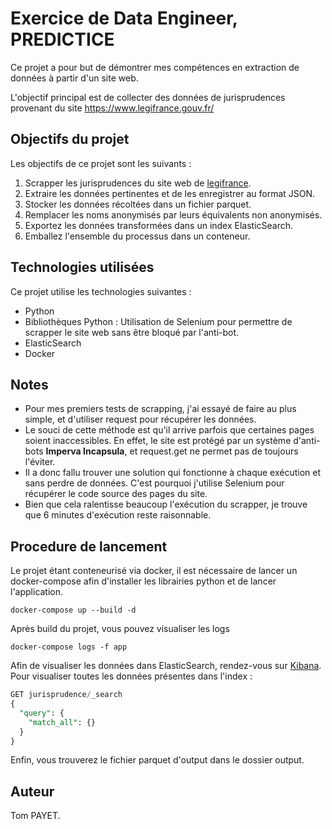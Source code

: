 # Exercice de Data Engineer, PREDICTICE


Ce projet a pour but de démontrer mes compétences en extraction de données à partir d'un site web.

L'objectif principal est de collecter des données de jurisprudences provenant du site https://www.legifrance.gouv.fr/

## Objectifs du projet

Les objectifs de ce projet sont les suivants :
1. Scrapper les jurisprudences du site web de [legifrance](https://www.legifrance.gouv.fr/).
2. Extraire les données pertinentes et de les enregistrer au format JSON.
3. Stocker les données récoltées dans un fichier parquet.
4. Remplacer les noms anonymisés par leurs équivalents non anonymisés.
5. Exportez les données transformées dans un index ElasticSearch.
6. Emballez l'ensemble du processus dans un conteneur.

## Technologies utilisées

Ce projet utilise les technologies suivantes :
* Python
* Bibliothèques Python : Utilisation de Selenium pour permettre de scrapper le site web sans être bloqué par l'anti-bot.
* ElasticSearch
* Docker

## Notes
* Pour mes premiers tests de scrapping, j'ai essayé de faire au plus simple, et d'utiliser request pour récupérer les données.
* Le souci de cette méthode est qu'il arrive parfois que certaines pages soient inaccessibles. En effet, le site est protégé par un système d'anti-bots **Imperva Incapsula**, et request.get ne permet pas de toujours l'éviter.
* Il a donc fallu trouver une solution qui fonctionne à chaque exécution et sans perdre de données. C'est pourquoi j'utilise Selenium pour récupérer le code source des pages du site.
* Bien que cela ralentisse beaucoup l'exécution du scrapper, je trouve que 6 minutes d'exécution reste raisonnable.

## Procedure de lancement
Le projet étant conteneurisé via docker, il est nécessaire de lancer un docker-compose afin d'installer les librairies python et de lancer l'application.
```shell
docker-compose up --build -d
```
Après build du projet, vous pouvez visualiser les logs
```shell
docker-compose logs -f app
```

Afin de visualiser les données dans ElasticSearch, rendez-vous sur [Kibana](http://localhost:5601/app/dev_tools#/console).
Pour visualiser toutes les données présentes dans l'index :
```sql
GET jurisprudence/_search
{
  "query": {
    "match_all": {}
  }
}
```

Enfin, vous trouverez le fichier parquet d'output dans le dossier output.

## Auteur 
Tom PAYET.
